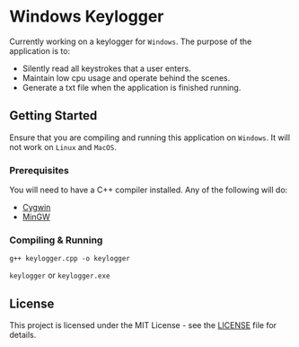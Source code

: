# Windows Keylogger

Currently working on a keylogger for ```Windows```. The purpose of the application is to:
* Silently read all keystrokes that a user enters.
* Maintain low cpu usage and operate behind the scenes. 
* Generate a txt file when the application is finished running.

## Getting Started

Ensure that you are compiling and running this application on ```Windows```. It will not work on ```Linux``` and ```MacOS```.

### Prerequisites

You will need to have a C++ compiler installed. Any of the following will do:
* [Cygwin](https://cygwin.com/)
* [MinGW](http://www.mingw.org/)

### Compiling & Running

```g++ keylogger.cpp -o keylogger```

```keylogger``` or ```keylogger.exe```

## License

This project is licensed under the MIT License - see the [LICENSE](https://github.com/nemzutkovic/Keylogger/blob/master/LICENSE.md) file for details.
